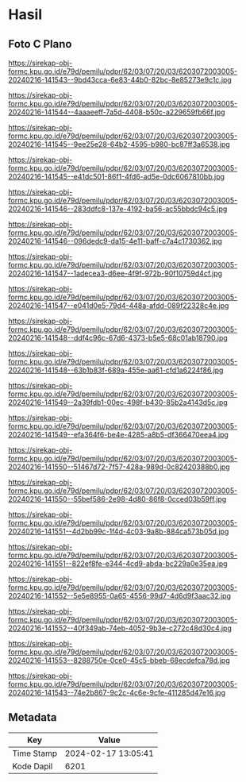 # Hasil

## Foto C Plano

https://sirekap-obj-formc.kpu.go.id/e79d/pemilu/pdpr/62/03/07/20/03/6203072003005-20240216-141543--9bd43cca-6e83-44b0-82bc-8e85273e9c1c.jpg

https://sirekap-obj-formc.kpu.go.id/e79d/pemilu/pdpr/62/03/07/20/03/6203072003005-20240216-141544--4aaaeeff-7a5d-4408-b50c-a229659fb66f.jpg

https://sirekap-obj-formc.kpu.go.id/e79d/pemilu/pdpr/62/03/07/20/03/6203072003005-20240216-141545--9ee25e28-64b2-4595-b980-bc87ff3a6538.jpg

https://sirekap-obj-formc.kpu.go.id/e79d/pemilu/pdpr/62/03/07/20/03/6203072003005-20240216-141545--e41dc501-86f1-4fd6-ad5e-0dc6067810bb.jpg

https://sirekap-obj-formc.kpu.go.id/e79d/pemilu/pdpr/62/03/07/20/03/6203072003005-20240216-141546--283ddfc8-137e-4192-ba56-ac55bbdc94c5.jpg

https://sirekap-obj-formc.kpu.go.id/e79d/pemilu/pdpr/62/03/07/20/03/6203072003005-20240216-141546--096dedc9-da15-4e11-baff-c7a4c1730362.jpg

https://sirekap-obj-formc.kpu.go.id/e79d/pemilu/pdpr/62/03/07/20/03/6203072003005-20240216-141547--1adecea3-d6ee-4f9f-972b-90f10759d4cf.jpg

https://sirekap-obj-formc.kpu.go.id/e79d/pemilu/pdpr/62/03/07/20/03/6203072003005-20240216-141547--e041d0e5-79d4-448a-afdd-089f22328c4e.jpg

https://sirekap-obj-formc.kpu.go.id/e79d/pemilu/pdpr/62/03/07/20/03/6203072003005-20240216-141548--ddf4c96c-67d6-4373-b5e5-68c01ab18790.jpg

https://sirekap-obj-formc.kpu.go.id/e79d/pemilu/pdpr/62/03/07/20/03/6203072003005-20240216-141548--63b1b83f-689a-455e-aa61-cfd1a6224f86.jpg

https://sirekap-obj-formc.kpu.go.id/e79d/pemilu/pdpr/62/03/07/20/03/6203072003005-20240216-141549--2a39fdb1-00ec-498f-b430-85b2a4143d5c.jpg

https://sirekap-obj-formc.kpu.go.id/e79d/pemilu/pdpr/62/03/07/20/03/6203072003005-20240216-141549--efa364f6-be4e-4285-a8b5-df366470eea4.jpg

https://sirekap-obj-formc.kpu.go.id/e79d/pemilu/pdpr/62/03/07/20/03/6203072003005-20240216-141550--51467d72-7f57-428a-989d-0c82420388b0.jpg

https://sirekap-obj-formc.kpu.go.id/e79d/pemilu/pdpr/62/03/07/20/03/6203072003005-20240216-141550--55bef586-2e98-4d80-86f8-0cced03b59ff.jpg

https://sirekap-obj-formc.kpu.go.id/e79d/pemilu/pdpr/62/03/07/20/03/6203072003005-20240216-141551--4d2bb99c-1f4d-4c03-9a8b-884ca573b05d.jpg

https://sirekap-obj-formc.kpu.go.id/e79d/pemilu/pdpr/62/03/07/20/03/6203072003005-20240216-141551--822ef8fe-e344-4cd9-abda-bc229a0e35ea.jpg

https://sirekap-obj-formc.kpu.go.id/e79d/pemilu/pdpr/62/03/07/20/03/6203072003005-20240216-141552--5e5e8955-0a65-4556-99d7-4d6d9f3aac32.jpg

https://sirekap-obj-formc.kpu.go.id/e79d/pemilu/pdpr/62/03/07/20/03/6203072003005-20240216-141552--40f349ab-74eb-4052-9b3e-c272c48d30c4.jpg

https://sirekap-obj-formc.kpu.go.id/e79d/pemilu/pdpr/62/03/07/20/03/6203072003005-20240216-141553--8288750e-0ce0-45c5-bbeb-68ecdefca78d.jpg

https://sirekap-obj-formc.kpu.go.id/e79d/pemilu/pdpr/62/03/07/20/03/6203072003005-20240216-141543--74e2b867-9c2c-4c6e-9cfe-411285d47e16.jpg


## Metadata

| Key        | Value               |
| ---------- | ------------------- |
| Time Stamp | 2024-02-17 13:05:41 |
| Kode Dapil | 6201                |



